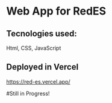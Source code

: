 # Web App for RedES

## Tecnologies used:
Html, CSS, JavaScript

## Deployed in Vercel

https://red-es.vercel.app/

#Still in Progress! 
